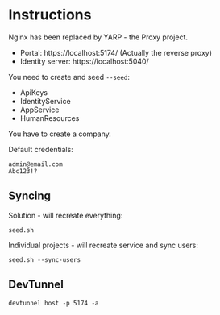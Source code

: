 # Instructions

Nginx has been replaced by YARP - the Proxy project.

* Portal: https://localhost:5174/ (Actually the reverse proxy)
* Identity server: https://localhost:5040/

You need to create and seed ``--seed``:

* ApiKeys
* IdentityService
* AppService
* HumanResources

You have to create a company.

Default credentials:

```
admin@email.com
Abc123!?
```

## Syncing

Solution - will recreate everything:

    seed.sh

Individual projects - will recreate service and sync users:

    seed.sh --sync-users


## DevTunnel

```
devtunnel host -p 5174 -a
```